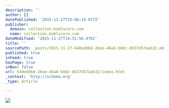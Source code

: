 ```yaml
---
description: ''
author: []
datePublished: '2015-11-27T15:06:19.977Z'
publisher:
  domain: collection.boblucore.com
  name: collection.boblucore.com
dateModified: '2015-11-27T14:51:56.976Z'
title: ''
sourcePath: _posts/2015-11-27-640edd6d-26ee-46a8-b8dc-8637d57aeb32.md
published: true
inFeed: true
hasPage: true
inNav: false
url: 640edd6d-26ee-46a8-b8dc-8637d57aeb32/index.html
_context: 'http://schema.org'
_type: Article

---
```

![](http://collection.boblucore.com/images/headers/library_banner_700x180.jpg)